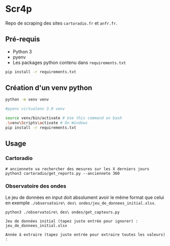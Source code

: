 # Scr4p
Repo de scraping des sites `cartoradio.fr` et `anfr.fr`.

## Pré-requis
- Python 3
- pyenv
- Les packages python contenu dans `requirements.txt`
```bash
pip install -r requirements.txt
```


## Création d'un venv python
```bash
python -m venv venv

#pyenv virtualenv 3.9 venv

source venv/bin/activate # Use this command on bash
.\venv\Scripts\activate # On Windows
pip install -r requirements.txt
```

## Usage 
### Cartoradio

```
# anciennete va rechercher des mesures sur les X derniers jours
python3 cartoradio/get_reports.py --anciennete 360   
```

### Observatoire des ondes

Le jeu de données en input doit absolument avoir le même format que celui en exemple `./observatoire\ des\ ondes/jeu_de_donnees_initial.xlsx`.
```
python3 ./observatoire\ des\ ondes/get_capteurs.py

Jeu de données initial (tapez juste entrée pour ignorer) : jeu_de_donnees_initial.xlsx

Année à extraire (tapez juste entrée pour extraire toutes les valeurs) :
```
